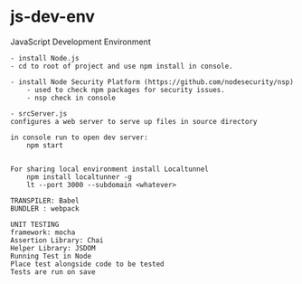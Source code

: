 # js-dev-env
JavaScript Development Environment


	- install Node.js
	- cd to root of project and use npm install in console. 

	- install Node Security Platform (https://github.com/nodesecurity/nsp)
		- used to check npm packages for security issues. 
		- nsp check in console

	- srcServer.js
	configures a web server to serve up files in source directory

	in console run to open dev server:
		npm start


	For sharing local environment install Localtunnel
		npm install localtunner -g
		lt --port 3000 --subdomain <whatever>

	TRANSPILER: Babel
	BUNDLER : webpack

	UNIT TESTING
	framework: mocha
	Assertion Library: Chai
	Helper Library: JSDOM
	Running Test in Node
	Place test alongside code to be tested
	Tests are run on save 

